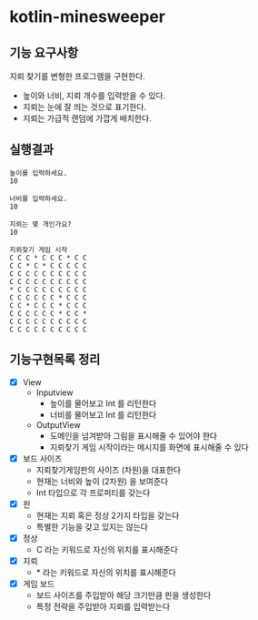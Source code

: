 # kotlin-minesweeper

## 기능 요구사항
지뢰 찾기를 변형한 프로그램을 구현한다.

* 높이와 너비, 지뢰 개수를 입력받을 수 있다.
* 지뢰는 눈에 잘 띄는 것으로 표기한다.
* 지뢰는 가급적 랜덤에 가깝게 배치한다.


## 실행결과
```text
높이를 입력하세요.
10

너비를 입력하세요.
10

지뢰는 몇 개인가요?
10

지뢰찾기 게임 시작
C C C * C C C * C C
C C * C * C C C C C
C C C C C C C C C C
C C C C C C C C C C
* C C C C C C C C C
C C C C C C * C C C
C C * C C C * C C C
C C C C C C * C C *
C C C C C C C C C C
C C C C C C C C C C
```

## 기능구현목록 정리

* [x] View
  * Inputview
    * 높이를 물어보고 Int 를 리턴한다
    * 너비를 물어보고 Int 를 리턴한다
  * OutputView
    * 도메인을 넘겨받아 그림을 표시해줄 수 있어야 한다
    * 지뢰찾기 게임 시작이라는 메시지를 화면에 표시해줄 수 있다
* [x] 보드 사이즈
  * 지뢰찾기게임판의 사이즈 (차원)을 대표한다
  * 현재는 너비와 높이 (2차원) 을 보여준다
  * Int 타입으로 각 프로퍼티를 갖는다
* [x] 핀
  * 현재는 지뢰 혹은 정상 2가지 타입을 갖는다
  * 특별한 기능을 갖고 있지는 않는다
* [x] 정상
  * C 라는 키워드로 자신의 위치를 표시해준다
* [x] 지뢰
  * \* 라는 키워드로 자신의 위치를 표시해준다
* [x] 게임 보드
  * 보드 사이즈를 주입받아 해당 크기만큼 핀을 생성한다
  * 특정 전략을 주입받아 지뢰를 입력받는다